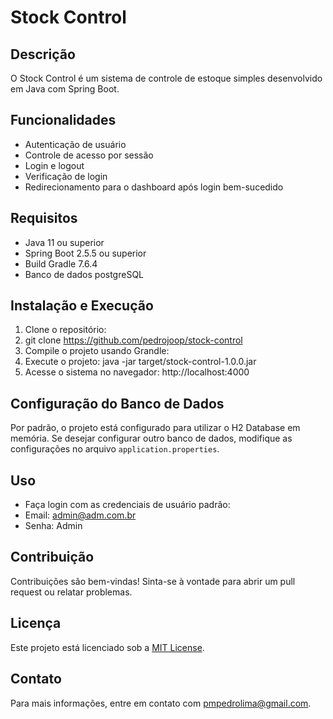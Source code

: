 # Stock Control

## Descrição
O Stock Control é um sistema de controle de estoque simples desenvolvido em Java com Spring Boot.

## Funcionalidades
- Autenticação de usuário
- Controle de acesso por sessão
- Login e logout
- Verificação de login
- Redirecionamento para o dashboard após login bem-sucedido

## Requisitos
- Java 11 ou superior
- Spring Boot 2.5.5 ou superior
- Build Gradle 7.6.4
- Banco de dados postgreSQL

## Instalação e Execução
1. Clone o repositório:
2. git clone https://github.com/pedrojoop/stock-control
3. Compile o projeto usando Grandle: 
4. Execute o projeto: java -jar target/stock-control-1.0.0.jar
5. Acesse o sistema no navegador: http://localhost:4000


## Configuração do Banco de Dados
Por padrão, o projeto está configurado para utilizar o H2 Database em memória. Se desejar configurar outro banco de dados, modifique as configurações no arquivo `application.properties`.

## Uso
- Faça login com as credenciais de usuário padrão: 
- Email: admin@adm.com.br
- Senha: Admin

## Contribuição
Contribuições são bem-vindas! Sinta-se à vontade para abrir um pull request ou relatar problemas.

## Licença
Este projeto está licenciado sob a [MIT License](LICENSE).

## Contato
Para mais informações, entre em contato com [pmpedrolima@gmail.com](mailto:pmpedrolima@gmail.com).



